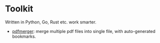 Toolkit
====================

Written in Python, Go, Rust etc. work smarter.

- [pdfmerger](./pdfmerger): merge multiple pdf files into single file, with auto-generated bookmarks.